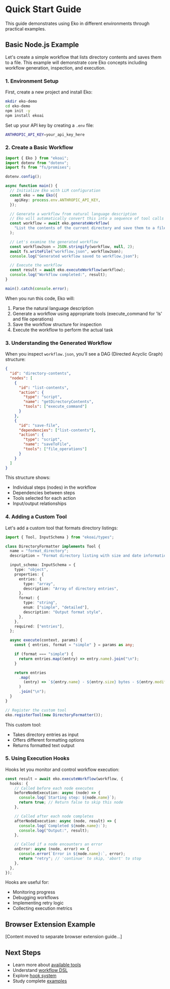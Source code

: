 # Quick Start Guide

This guide demonstrates using Eko in different environments through practical examples.

## Basic Node.js Example

Let's create a simple workflow that lists directory contents and saves them to a file. This example will demonstrate core Eko concepts including workflow generation, inspection, and execution.

### 1. Environment Setup

First, create a new project and install Eko:

```bash
mkdir eko-demo
cd eko-demo
npm init -y
npm install ekoai
```

Set up your API key by creating a `.env` file:

```bash
ANTHROPIC_API_KEY=your_api_key_here
```

### 2. Create a Basic Workflow

```typescript
import { Eko } from "ekoai";
import dotenv from "dotenv";
import fs from "fs/promises";

dotenv.config();

async function main() {
  // Initialize Eko with LLM configuration
  const eko = new Eko({
    apiKey: process.env.ANTHROPIC_API_KEY,
  });

  // Generate a workflow from natural language description
  // Eko will automatically convert this into a sequence of tool calls
  const workflow = await eko.generateWorkflow(
    "List the contents of the current directory and save them to a file called contents.txt"
  );

  // Let's examine the generated workflow
  const workflowJson = JSON.stringify(workflow, null, 2);
  await fs.writeFile("workflow.json", workflowJson);
  console.log("Generated workflow saved to workflow.json");

  // Execute the workflow
  const result = await eko.executeWorkflow(workflow);
  console.log("Workflow completed:", result);
}

main().catch(console.error);
```

When you run this code, Eko will:

1. Parse the natural language description
2. Generate a workflow using appropriate tools (execute_command for 'ls' and file operations)
3. Save the workflow structure for inspection
4. Execute the workflow to perform the actual task

### 3. Understanding the Generated Workflow

When you inspect `workflow.json`, you'll see a DAG (Directed Acyclic Graph) structure:

```json
{
  "id": "directory-contents",
  "nodes": [
    {
      "id": "list-contents",
      "action": {
        "type": "script",
        "name": "getDirectoryContents",
        "tools": ["execute_command"]
      }
    },
    {
      "id": "save-file",
      "dependencies": ["list-contents"],
      "action": {
        "type": "script",
        "name": "saveToFile",
        "tools": ["file_operations"]
      }
    }
  ]
}
```

This structure shows:

- Individual steps (nodes) in the workflow
- Dependencies between steps
- Tools selected for each action
- Input/output relationships

### 4. Adding a Custom Tool

Let's add a custom tool that formats directory listings:

```typescript
import { Tool, InputSchema } from "ekoai/types";

class DirectoryFormatter implements Tool {
  name = "format_directory";
  description = "Format directory listing with size and date information";

  input_schema: InputSchema = {
    type: "object",
    properties: {
      entries: {
        type: "array",
        description: "Array of directory entries",
      },
      format: {
        type: "string",
        enum: ["simple", "detailed"],
        description: "Output format style",
      },
    },
    required: ["entries"],
  };

  async execute(context, params) {
    const { entries, format = "simple" } = params as any;

    if (format === "simple") {
      return entries.map((entry) => entry.name).join("\n");
    }

    return entries
      .map(
        (entry) => `${entry.name} - ${entry.size} bytes - ${entry.modifiedAt}`
      )
      .join("\n");
  }
}

// Register the custom tool
eko.registerTool(new DirectoryFormatter());
```

This custom tool:

- Takes directory entries as input
- Offers different formatting options
- Returns formatted text output

### 5. Using Execution Hooks

Hooks let you monitor and control workflow execution:

```typescript
const result = await eko.executeWorkflow(workflow, {
  hooks: {
    // Called before each node executes
    beforeNodeExecution: async (node) => {
      console.log(`Starting step: ${node.name}`);
      return true; // Return false to skip this node
    },

    // Called after each node completes
    afterNodeExecution: async (node, result) => {
      console.log(`Completed ${node.name}:`);
      console.log("Output:", result);
    },

    // Called if a node encounters an error
    onError: async (node, error) => {
      console.error(`Error in ${node.name}:`, error);
      return "retry"; // 'continue' to skip, 'abort' to stop
    },
  },
});
```

Hooks are useful for:

- Monitoring progress
- Debugging workflows
- Implementing retry logic
- Collecting execution metrics

## Browser Extension Example

[Content moved to separate browser extension guide...]

## Next Steps

- Learn more about [available tools](../guides/tools/index.md)
- Understand [workflow DSL](../guides/workflow/index.md)
- Explore [hook system](../guides/hooks.md)
- Study complete [examples](../examples/index.md)
